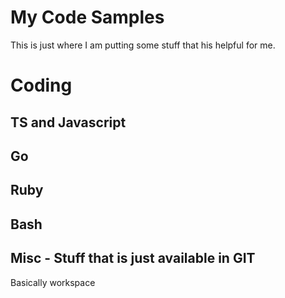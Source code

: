 # My Code Samples

This is just where I am putting some stuff that his helpful for me.


# Coding

## TS and Javascript

## Go

## Ruby

## Bash

## Misc - Stuff that is just available in GIT

Basically workspace
